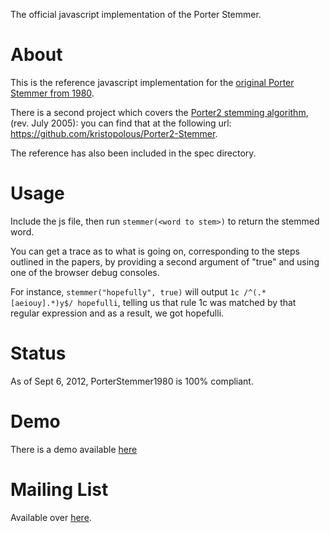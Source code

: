 The official javascript implementation of the Porter Stemmer.

# About

This is the reference javascript implementation for the [original Porter Stemmer from 1980](http://tartarus.org/martin/PorterStemmer/def.txt). 

There is a second project which covers the [Porter2 stemming algorithm](http://snowball.tartarus.org/algorithms/english/stemmer.html), 
(rev. July 2005): you can find that at the following url: https://github.com/kristopolous/Porter2-Stemmer.

The reference has also been included in the spec directory.

# Usage

Include the js file, then run `stemmer(<word to stem>)` to return the stemmed word.

You can get a trace as to what is going on, corresponding to the steps outlined in the papers, by providing a second argument of "true" 
and using one of the browser debug consoles. 

For instance, `stemmer("hopefully", true)` will output `1c /^(.*[aeiouy].*)y$/ hopefulli`, telling us that rule 1c was matched
by that regular expression and as a result, we got hopefulli.

# Status

As of Sept 6, 2012, PorterStemmer1980 is 100% compliant.

# Demo

There is a demo available [here](http://9ol.es/porter_js_demo.html)

# Mailing List

Available over [here](https://groups.google.com/forum/#!forum/js-porter-stemmer).
